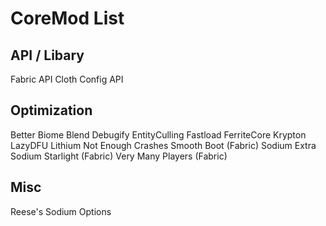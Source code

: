 # CoreMod List

## API / Libary

Fabric API
Cloth Config API

## Optimization

Better Biome Blend
Debugify
EntityCulling
Fastload
FerriteCore
Krypton
LazyDFU
Lithium
Not Enough Crashes
Smooth Boot (Fabric)
Sodium Extra
Sodium
Starlight (Fabric)
Very Many Players (Fabric)

## Misc

Reese's Sodium Options
